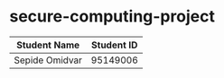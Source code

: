 ﻿# secure-computing-project

Student Name  | Student ID
------------- | -------------
Sepide Omidvar  | 95149006
